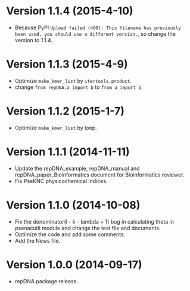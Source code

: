# Version 1.1.4 (2015-4-10)

- Because PyPI `Upload failed (400): This filename has previously been used, you should use a different version.`, so change the version to 1.1.4.

# Version 1.1.3 (2015-4-9)

- Optimize `make_kmer_list` by `itertools.product`.
- change `from repDNA.a import b` to `from a import b`.

# Version 1.1.2 (2015-1-7)

- Optimize `make_kmer_list` by loop.


# Version 1.1.1 (2014-11-11)

- Update the repDNA_example, repDNA_manual and repDNA_paper_Bioinformatics document for Bioinformatics reviewer.
- Fix PseKNC physicochemical indices.

# Version 1.1.0 (2014-10-08)

- Fix the denominator(l - k - lambda + 1) bug in calculating theta in psenacutil module and change the test file and documents.
- Optimize the code and add some comments.
- Add the News file.

# Version 1.0.0 (2014-09-17)

- repDNA package release.